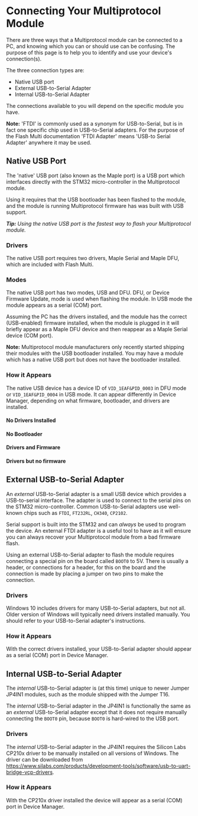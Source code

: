 # Connecting Your Multiprotocol Module
There are three ways that a Multiprotocol module can be connected to a PC, and knowing which you can or should use can be confusing. The purpose of this page is to help you to identify and use your device's connection(s).

The three connection types are:
* Native USB port
* External USB-to-Serial Adapter
* Internal USB-to-Serial Adapter

The connections available to you will depend on the specific module you have. 

**Note:** 'FTDI' is commonly used as a synonym for USB-to-Serial, but is in fact one specific chip used in USB-to-Serial adapters.  For the purpose of the Flash Multi documentation 'FTDI Adapter' means 'USB-to Serial Adapter' anywhere it may be used.

## Native USB Port
The 'native' USB port (also known as the Maple port) is a USB port which interfaces directly with the STM32 micro-controller in the Multiprotocol module.  

Using it requires that the USB bootloader has been flashed to the module, and the module is running Multiprotocol firmware has was built with USB support.

_**Tip:** Using the native USB port is the fastest way to flash your Multiprotocol module._

### Drivers
The native USB port requires two drivers, Maple Serial and Maple DFU, which are included with Flash Multi.

### Modes
The native USB port has two modes, USB and DFU.  DFU, or Device Firmware Update, mode is used when flashing the module. In USB mode the module appears as a serial (COM) port.

Assuming the PC has the drivers installed, and the module has the correct (USB-enabled) firmware installed, when the module is plugged in it will briefly appear as a Maple DFU device and then reappear as a Maple Serial device (COM port).  

**Note:** Multiprotocol module manufacturers only recently started shipping their modules with the USB bootloader installed.  You may have a module which has a native USB port but does not have the bootloader installed.

### How it Appears
The native USB device has a device ID of `VID_1EAF&PID_0003` in DFU mode or `VID_1EAF&PID_0004` in USB mode.  It can appear differently in Device Manager, depending on what firmware, bootloader, and drivers are installed.

#### No Drivers Installed

#### No Bootloader

#### Drivers and Firmware

#### Drivers but no firmware

## External USB-to-Serial Adapter
An _external_ USB-to-Serial adapter is a small USB device which provides a USB-to-serial interface.  The adapter is used to connect to the serial pins on the STM32 micro-controller.  Common USB-to-Serial adapters use well-known chips such as `FTDI`, `FT232RL`, `CH340`, `CP2102`.

Serial support is built into the STM32 and can _always_ be used to program the device.  An external FTDI adapter is a useful tool to have as it will ensure you can always recover your Multiprotocol module from a bad firmware flash.

Using an external USB-to-Serial adapter to flash the module requires connecting a special pin on the board called `BOOT0` to 5V.  There is usually a header, or connections for a header, for this on the board and the connection is made by placing a jumper on two pins to make the connection.

### Drivers
Windows 10 includes drivers for many USB-to-Serial adapters, but not all.  Older version of Windows will typically need drivers installed manually.  You should refer to your USB-to-Serial adapter's instructions.

### How it Appears
With the correct drivers installed, your USB-to-Serial adapter should appear as a serial (COM) port in Device Manager.

## Internal USB-to-Serial Adapter
The _internal_ USB-to-Serial adapter is (at this time) unique to newer Jumper JP4IN1 modules, such as the module shipped with the Jumper T16.

The _internal_ USB-to-Serial adapter in the JP4IN1 is functionally the same as an _external_ USB-to-Serial adapter except that it does not require manually connecting the `BOOT0` pin, because `BOOT0` is hard-wired to the USB port.

### Drivers
The _internal_ USB-to-Serial adapter in the JP4IN1 requires the Silicon Labs CP210x driver to be manually installed on all versions of Windows.  The driver can be downloaded from https://www.silabs.com/products/development-tools/software/usb-to-uart-bridge-vcp-drivers.

### How it Appears
With the CP210x driver installed the device will appear as a serial (COM) port in Device Manager.
